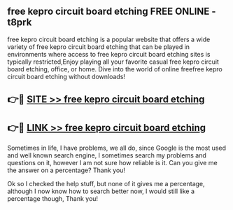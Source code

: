 ## free kepro circuit board etching FREE ONLINE - t8prk

free kepro circuit board etching is a popular website that offers a wide variety of free kepro circuit board etching that can be played in environments where access to free kepro circuit board etching sites is typically restricted,Enjoy playing all your favorite casual free kepro circuit board etching, office, or home. Dive into the world of online freefree kepro circuit board etching without downloads!

## 👉🔴 [SITE >> free kepro circuit board etching](http://news.freeplayer.one?title=free_kepro_circuit_board_etching&ref=FRRE)

## 👉🔴 [LINK >> free kepro circuit board etching](http://news.freeplayer.one?title=free_kepro_circuit_board_etching&ref=FREE)

Sometimes in life, I have problems, we all do, since Google is the most used and well known search engine, I sometimes search my problems and questions on it, however I am not sure how reliable is it. Can you give me the answer on a percentage? Thank you!

Ok so I checked the help stuff, but none of it gives me a percentage, although I now know how to search better now, I would still like a percentage though, Thank you!
